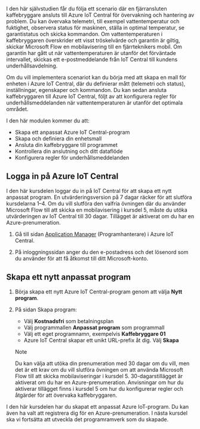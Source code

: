  I den här självstudien får du följa ett scenario där en fjärransluten kaffebryggare ansluts till Azure IoT Central för övervakning och hantering av problem. Du kan övervaka telemetri, till exempel vattentemperatur och fuktighet, observera status för maskinen, ställa in optimal temperatur, se garantistatus och skicka kommandon. Om vattentemperaturen i kaffebryggaren överskrider ett visst tröskelvärde och garantin är giltig, skickar Microsoft Flow en mobilavisering till en fjärrteknikers mobil. Om garantin har gått ut när vattentemperaturen är utanför det förväntade intervallet, skickas ett e-postmeddelande från IoT Central till kundens underhållsavdelning.

Om du vill implementera scenariot kan du börja med att skapa en mall för enheten i Azure IoT Central, där du definierar mått (telemetri och status), inställningar, egenskaper och kommandon. Du kan sedan ansluta kaffebryggaren till Azure IoT Central, följt av att konfigurera regler för underhållsmeddelanden när vattentemperaturen är utanför det optimala området.

I den här modulen kommer du att:
- Skapa ett anpassat Azure IoT Central-program 
- Skapa och definiera din enhetsmall
- Ansluta din kaffebryggare till programmet
- Kontrollera din anslutning och ditt dataflöde
- Konfigurera regler för underhållsmeddelanden
 
## <a name="sign-in-to-azure-iot-central"></a>Logga in på Azure IoT Central
I den här kursdelen loggar du in på IoT Central för att skapa ett nytt anpassat program. En utvärderingsversion på 7 dagar räcker för att slutföra kursdelarna 1–4. Om du vill slutföra den valfria övningen där du använder Microsoft Flow till att skicka en mobilavisering i kursdel 5, måste du utöka utvärderingen av IoT Central till 30 dagar. Tillägget är aktiverat om du har en Azure-prenumeration.  

1. Gå till sidan [Application Manager](https://aka.ms/iotcentral) (Programhanterare) i Azure IoT Central. 

1. På inloggningssidan anger du den e-postadress och det lösenord som du använder för att få åtkomst till ditt Microsoft-konto.

## <a name="create-a-new-custom-application"></a>Skapa ett nytt anpassat program

1. Börja skapa ett nytt Azure IoT Central-program genom att välja **Nytt program**. 

1. På sidan Skapa program: 
    * Välj **Kostnadsfri** som betalningsplan
    * Välj programmallen **Anpassat program** som programmall
    * Välj ett eget programnamn, exempelvis **Kaffebryggare 01**
    * Azure IoT Central skapar ett unikt URL-prefix åt dig. Välj **Skapa**
    
   > [!NOTE]
   > Du kan välja att utöka din prenumeration med 30 dagar om du vill, men det är ett krav om du vill slutföra övningen om att använda Microsoft Flow till att skicka mobilaviseringar i kursdel 5. 30-dagarstillägget är aktiverat om du har en Azure-prenumeration. Anvisningar om hur du aktiverar tillägget finns i kursdel 5 om hur du konfigurerar regler och åtgärder för att övervaka kaffebryggaren.

I den här kursdelen har du skapat ett anpassat Azure IoT-program. Du kan även ha valt att registrera dig för en Azure-prenumeration. I nästa kursdel ska vi fortsätta att utveckla det programramverk som du skapade. 